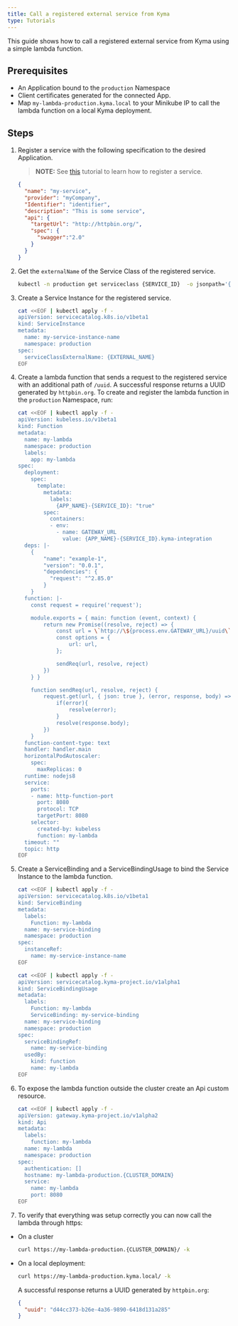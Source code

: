 ```yaml
---
title: Call a registered external service from Kyma
type: Tutorials
---
```


This guide shows how to call a registered external service from Kyma using a simple lambda function.

## Prerequisites

- An Application bound to the `production` Namespace
- Client certificates generated for the connected App.
- Map `my-lambda-production.kyma.local` to your Minikube IP to call the lambda function on a local Kyma deployment.

## Steps

1. Register a service with the following specification to the desired Application.

   > **NOTE:** See [this](#tutorials-register-a-service) tutorial to learn how to register a service.

   ```json
   {
     "name": "my-service",
     "provider": "myCompany",
     "Identifier": "identifier",
     "description": "This is some service",
     "api": {
       "targetUrl": "http://httpbin.org/",
       "spec": {
         "swagger":"2.0"
       }
     }
   }
   ```

2. Get the `externalName` of the Service Class of the registered service.

   ```bash
   kubectl -n production get serviceclass {SERVICE_ID}  -o jsonpath='{.spec.externalName}'
   ```

3. Create a Service Instance for the registered service.

   ```bash
   cat <<EOF | kubectl apply -f -
   apiVersion: servicecatalog.k8s.io/v1beta1
   kind: ServiceInstance
   metadata:
     name: my-service-instance-name
     namespace: production
   spec:
     serviceClassExternalName: {EXTERNAL_NAME}
   EOF
   ```

4. Create a lambda function that sends a request to the registered service with an additional path of `/uuid`. A successful response returns a UUID generated by `httpbin.org`. To create and register the lambda function in the `production` Namespace, run:

   ```bash
   cat <<EOF | kubectl apply -f -
   apiVersion: kubeless.io/v1beta1
   kind: Function
   metadata:
     name: my-lambda
     namespace: production
     labels:
       app: my-lambda
   spec:
     deployment:
       spec:
         template:
           metadata:
             labels:
               {APP_NAME}-{SERVICE_ID}: "true"
           spec:
             containers:
             - env:
               - name: GATEWAY_URL
                 value: {APP_NAME}-{SERVICE_ID}.kyma-integration
     deps: |-
       {
           "name": "example-1",
           "version": "0.0.1",
           "dependencies": {
             "request": "^2.85.0"
           }
       }
     function: |-
       const request = require('request');

       module.exports = { main: function (event, context) {
           return new Promise((resolve, reject) => {
               const url = \`http://\${process.env.GATEWAY_URL}/uuid\`;
               const options = {
                   url: url,
               };

               sendReq(url, resolve, reject)
           })
       } }

       function sendReq(url, resolve, reject) {
           request.get(url, { json: true }, (error, response, body) => {
               if(error){
                   resolve(error);
               }
               resolve(response.body);
           })
       }
     function-content-type: text
     handler: handler.main
     horizontalPodAutoscaler:
       spec:
         maxReplicas: 0
     runtime: nodejs8
     service:
       ports:
       - name: http-function-port
         port: 8080
         protocol: TCP
         targetPort: 8080
       selector:
         created-by: kubeless
         function: my-lambda
     timeout: ""
     topic: http
   EOF
   ```

5. Create a ServiceBinding and a ServiceBindingUsage to bind the Service Instance to the lambda function.

   ```bash
   cat <<EOF | kubectl apply -f -
   apiVersion: servicecatalog.k8s.io/v1beta1
   kind: ServiceBinding
   metadata:
     labels:
       Function: my-lambda
     name: my-service-binding
     namespace: production
   spec:
     instanceRef:
       name: my-service-instance-name
   EOF
   ```

   ```bash
   cat <<EOF | kubectl apply -f -
   apiVersion: servicecatalog.kyma-project.io/v1alpha1
   kind: ServiceBindingUsage
   metadata:
     labels:
       Function: my-lambda
       ServiceBinding: my-service-binding
     name: my-service-binding
     namespace: production
   spec:
     serviceBindingRef:
       name: my-service-binding
     usedBy:
       kind: function
       name: my-lambda
   EOF
   ```

6. To expose the lambda function outside the cluster create an Api custom resource.

   ```bash
   cat <<EOF | kubectl apply -f -
   apiVersion: gateway.kyma-project.io/v1alpha2
   kind: Api
   metadata:
     labels:
       function: my-lambda
     name: my-lambda
     namespace: production
   spec:
     authentication: []
     hostname: my-lambda-production.{CLUSTER_DOMAIN}
     service:
       name: my-lambda
       port: 8080
   EOF
   ```

7. To verify that everything was setup correctly you can now call the lambda through https:

- On a cluster

   ```bash
   curl https://my-lambda-production.{CLUSTER_DOMAIN}/ -k
   ```

- On a local deployment:

   ```bash
   curl https://my-lambda-production.kyma.local/ -k
   ```

   A successful response returns a UUID generated by `httpbin.org`:

   ```json
   {
     "uuid": "d44cc373-b26e-4a36-9890-6418d131a285"
   }
   ```
